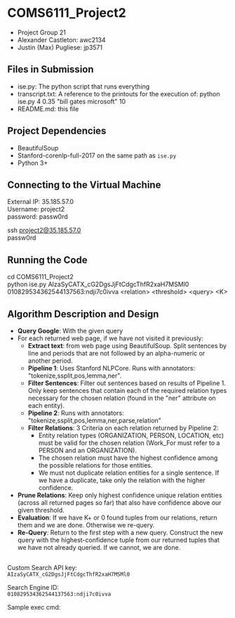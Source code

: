 # COMS6111_Project2

* Project Group 21
* Alexander Castleton: awc2134
* Justin (Max) Pugliese: jp3571

## Files in Submission

* ise.py: The python script that runs everything
* transcript.txt: A reference to the printouts for the execution of: python ise.py 4 0.35 "bill gates microsoft" 10
* README.md: this file

## Project Dependencies
* BeautifulSoup
* Stanford-corenlp-full-2017 on the same path as `ise.py`
* Python 3+

## Connecting to the Virtual Machine

External IP: 35.185.57.0 <br/>
Username: project2 <br/>
password: passw0rd <br/>

ssh project2@35.185.57.0 <br/>
passw0rd

## Running the Code

cd COMS6111_Project2 <br/>
python ise.py AIzaSyCATX_cG2DgsJjFtCdgcThfR2xaH7MSMl0 010829534362544137563:ndji7c0ivva \<relation\> \<threshold\> \<query\> \<K\>

## Algorithm Description and Design

* **Query Google**: With the given query
* For each returned web page, if we have not visited it previously:
  * **Extract text**: from web page using BeautifulSoup.  Split sentences by line and periods that are not followed by an alpha-numeric or another period.
  * **Pipeline 1**: Uses Stanford NLPCore.  Runs with annotators: "tokenize,ssplit,pos,lemma,ner".
  * **Filter Sentences**: Filter out sentences based on results of Pipeline 1.  Only keep sentences that contain each of the required relation types necessary for the chosen relation (found in the "ner" attribute on each entity).
  * **Pipeline 2**: Runs with annotators: "tokenize,ssplit,pos,lemma,ner,parse,relation"
  * **Filter Relations**: 3 Criteria on each relation returned by Pipeline 2:
    * Entity relation types (ORGANIZATION, PERSON, LOCATION, etc) must be valid for the chosen relation (Work_For must refer to a PERSON and an ORGANIZATION).
    * The chosen relation must have the highest confidence among the possible relations for those entities.
    * We must not duplicate relation entities for a single sentence.  If we have a duplicate, take only the relation with the higher confidence.
* **Prune Relations**: Keep only highest confidence unique relation entities (across all returned pages so far) that also have confidence above our given threshold.
* **Evaluation**: If we have K+ or 0 found tuples from our relations, return them and we are done.  Otherwise we re-query.
* **Re-Query**: Return to the first step with a new query.  Construct the new query with the highest-confidence tuple from our returned tuples that we have not already queried.  If we cannot, we are done.

##

Custom Search API key:<br/>
`AIzaSyCATX_cG2DgsJjFtCdgcThfR2xaH7MSMl0`

Search Engine ID:<br/>
`010829534362544137563:ndji7c0ivva`

Sample exec cmd:<br/>
